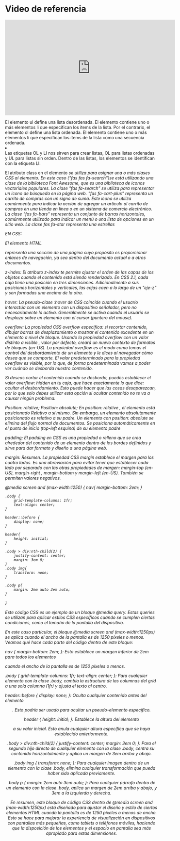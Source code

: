 # Video de referencia

<iframe width="560" height="315" src="https://www.youtube.com/embed/oWmOqxIanjk?si=5-d7lzG1Y7dDdOUq" title="YouTube video player" frameborder="0" allow="accelerometer; autoplay; clipboard-write; encrypted-media; gyroscope; picture-in-picture; web-share" allowfullscreen></iframe>

<ul></ul>
El elemento ul define una lista desordenada. El elemento contiene uno o más elementos li que especifican los ítems de la lista. Por el contrario, el elemento ol define una lista ordenada. El elemento contiene uno o más elementos li que especifican los ítems de la lista como una secuencia ordenada.

<li></li>
Las etiquetas OL y LI nos sirven para crear listas, OL para listas ordenadas y UL para listas sin orden. Dentro de las listas, los elementos se identifican con la etiqueta LI.

<i class=""> </i>
El atributo class en el elemento <i> se utiliza para asignar una o más clases CSS al elemento. En este caso ("fas fas fa-search")se está utilizando una clase de la biblioteca Font Awesome, que es una biblioteca de iconos vectoriales populares. La clase "fas fa-search" se utiliza para representar un icono de búsqueda en la página web. "fas fa-cart-plus" representa un carrito de compras con un signo de suma. Este icono se utiliza comúnmente para indicar la acción de agregar un artículo al carrito de compras en una tienda en línea o en un sistema de comercio electrónico. La clase "fas fa-bars" representa un conjunto de barras horizontales, comúnmente utilizado para indicar un menú o una lista de opciones en un sitio web. La clase fas fa-star representa una estrellas

EN CSS:

El elemento HTML <nav> representa una sección de una página cuyo propósito es proporcionar enlaces de navegación, ya sea dentro del documento actual o a otros documentos.

z-index: 
El atributo z-index te permite ajustar el orden de las capas de los objetos cuando el contenido está siendo renderizado. En CSS 2.1, cada caja tiene una posición en tres dimensiones. Adicionalmente a sus posiciones horizontales y verticales, las cajas caen a lo largo de un "eje-z" y son formadas una encima de la otra.

hover:
La pseudo-clase :hover de CSS coincide cuando el usuario interactúa con un elemento con un dispositivo señalador, pero no necesariamente lo activa. Generalmente se activa cuando el usuario se desplaza sobre un elemento con el cursor (puntero del mouse).

overflow:
La propiedad CSS overflow especifica: si recortar contenido, dibujar barras de desplazamiento o mostrar el contenido excedente en un elemento a nivel de bloque. Usando la propiedad overflow con un valor distinto a visible , valor por defecto, creará un nuevo contexto de formatos de bloques (en-US).
La propiedad overflow es el modo como tomas el control del desbordamiento de un elemento y le dices al navegador cómo desea que se comporte. El valor predeterminado para la propiedad overflow es visible, por lo que, de forma predeterminada vamos a poder ver cuándo se desborda nuestro contenido.

Si deseas cortar el contenido cuando se desborda, puedes establecer el valor overflow: hidden en tu caja, que hace exactamente lo que dice: ocultar el desbordamiento. Esto puede hacer que las cosas desaparezcan, por lo que solo debes utilizar esta opción si ocultar contenido no te va a causar ningún problema.

Position: relative;
Position: absolute;
En position: relative , el elemento está posicionado Relativo a sí mismo. Sin embargo, un elemento absolutamente posicionado es relativo a su padre. Un elemento con position: absolute se elimina del flujo normal de documentos. Se posiciona automáticamente en el punto de inicio (top-left esquina) de su elemento padre

padding;
El padding en CSS es una propiedad o relleno que se crea alrededor del contenido de un elemento dentro de los bordes definidos y sirve para dar formato y diseño a una página web.

margin:
Resumen. La propiedad CSS margin establece el margen para los cuatro lados. Es una abreviación para evitar tener que establecer cada lado por separado con las otras propiedades de margen: margin-top (en-US), margin-right , margin-bottom y margin-left (en-US). También se permiten valores negativos.


@media screen and (max-width:1250) {
    nav{
        margin-bottom: 2em;
    }

    .body {
        grid-template-columns: 1fr;
        text-align: center;
    }

    header::before {
        display: none;
    }

    header{
        height: initial;
    }

    .body > div:nth-child(2) {
        justify-content: center;
        margin: 3em 0;
    }
    .body img{
        transform: none;
    }

    .body p{
        margin: 2em auto 3em auto;
    }
}


Este código CSS es un ejemplo de un bloque @media query. Estas queries se utilizan para aplicar estilos CSS específicos cuando se cumplen ciertas condiciones, como el tamaño de la pantalla del dispositivo.

En este caso particular, el bloque @media screen and (max-width:1250px) se aplica cuando el ancho de la pantalla es de 1250 píxeles o menos. Veamos qué hace cada parte del código dentro de este bloque:

nav { margin-bottom: 2em; }: Esto establece un margen inferior de 2em para todos los elementos <nav> cuando el ancho de la pantalla es de 1250 píxeles o menos.

.body { grid-template-columns: 1fr; text-align: center; }: Para cualquier elemento con la clase .body, cambia la estructura de las columnas del grid a una sola columna (1fr) y ajusta el texto al centro.

header::before { display: none; }: Oculta cualquier contenido antes del elemento <header>. Esto podría ser usado para ocultar un pseudo-elemento específico.

header { height: initial; }: Establece la altura del elemento <header> a su valor inicial. Esto anula cualquier altura específica que se haya establecido anteriormente.

.body > div:nth-child(2) { justify-content: center; margin: 3em 0; }: Para el segundo hijo directo de cualquier elemento con la clase .body, centra su contenido horizontalmente y aplica un margen de 3em arriba y abajo.

.body img { transform: none; }: Para cualquier imagen dentro de un elemento con la clase .body, elimina cualquier transformación que pueda haber sido aplicada previamente.

.body p { margin: 2em auto 3em auto; }: Para cualquier párrafo dentro de un elemento con la clase .body, aplica un margen de 2em arriba y abajo, y 3em a la izquierda y derecha.

En resumen, este bloque de código CSS dentro de @media screen and (max-width:1250px) está diseñado para ajustar el diseño y estilo de ciertos elementos HTML cuando la pantalla es de 1250 píxeles o menos de ancho. Esto se hace para mejorar la experiencia de visualización en dispositivos con pantallas más pequeñas, como tablets o teléfonos móviles, haciendo que la disposición de los elementos y el espacio en pantalla sea más apropiado para estas dimensiones.
